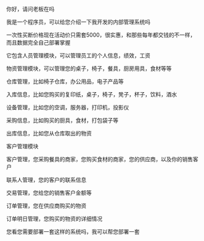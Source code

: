 



你好，请问老板在吗



我是一个程序员，可以给您介绍一下我开发的内部管理系统吗



一次性买断价格现在活动价只需套5000，很实惠，和那些每年都交钱的不一样，而且数据完全自己部署掌握



它包含人员管理模块，可以管理员工的个人信息，绩效，工资



物资管理模块，可以管理您的桌子，椅子，餐具，厨房用具，食材等等

仓库管理，比如椅子仓库，办公用品，电子产品等

入库信息，比如您购买的复印纸，桌子，椅子，凳子，杯子，饮料，酒水

设备管理，比如您的空调，服务器，打印机，投影仪

采购信息，比如购买的厨具，食材，打包袋子等

出库信息，比如您从仓库取出的物资



客户管理模块

客户管理，您采购餐具的商家，您购买食材的商家，您的供应商，以及你的销售客户

联系人管理，您的客户的联系信息

交易管理，您给您的销售客户金额等

订单管理，您在供应商购买的物资

订单明日管理，您购买的物资的详细情况



您看您需要部署一套这样的系统吗，我可以帮您部署一套







